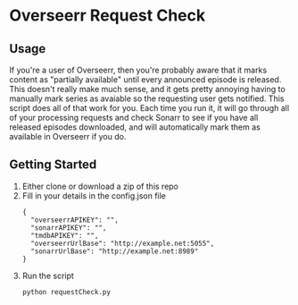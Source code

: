 # Overseerr Request Check

## Usage 

If you're a user of Overseerr, then you're probably aware that it marks content as "partially available" until every announced episode is released. This doesn't really make much sense, and it gets pretty annoying having to manually mark series as avaiable so the requesting user gets notified. This script does all of that work for you. Each time you run it, it will go through all of your processing requests and check Sonarr to see if you have all released episodes downloaded, and will automatically mark them as available in Overseerr if you do.

## Getting Started

1. Either clone or download a zip of this repo
2. Fill in your details in the config.json file
    ```
    {
      "overseerrAPIKEY": "",
      "sonarrAPIKEY": "",
      "tmdbAPIKEY": "",
      "overseerrUrlBase": "http://example.net:5055",
      "sonarrUrlBase": "http://example.net:8989"
    }
    ```
3. Run the script
   ```
   python requestCheck.py
   ```
